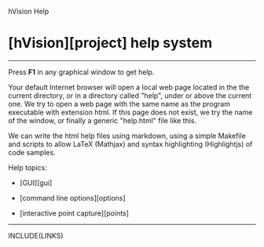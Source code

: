 hVision Help

# [hVision][project] help system

- - -

Press **F1** in any graphical window to get help.

Your default Internet browser
will open a local web page located in the the current directory, or in a directory
called "help", under or above the current one. We try to open a web page with the same
name as the program executable with extension html. If this page does not exist, we try the
name of the window, or finally a generic "help.html" file like this.

We can write the html help files using markdown, using a simple Makefile and scripts to allow LaTeX (Mathjax) and syntax highlighting (Highlightjs) of code samples.

Help topics:

- [GUI][gui]

- [command line options][options]

- [interactive point capture][points]


- - -

INCLUDE(LINKS)


